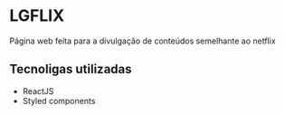 # LGFLIX
Página web feita para a divulgação de conteúdos semelhante ao netflix

## Tecnoligas utilizadas
- ReactJS
- Styled components
